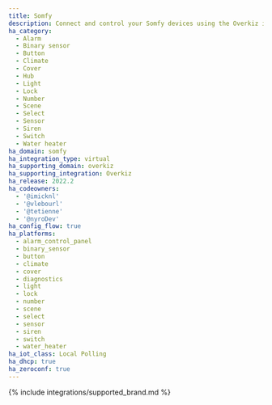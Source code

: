 ```yaml
---
title: Somfy
description: Connect and control your Somfy devices using the Overkiz integration
ha_category:
  - Alarm
  - Binary sensor
  - Button
  - Climate
  - Cover
  - Hub
  - Light
  - Lock
  - Number
  - Scene
  - Select
  - Sensor
  - Siren
  - Switch
  - Water heater
ha_domain: somfy
ha_integration_type: virtual
ha_supporting_domain: overkiz
ha_supporting_integration: Overkiz
ha_release: 2022.2
ha_codeowners:
  - '@imicknl'
  - '@vlebourl'
  - '@tetienne'
  - '@nyroDev'
ha_config_flow: true
ha_platforms:
  - alarm_control_panel
  - binary_sensor
  - button
  - climate
  - cover
  - diagnostics
  - light
  - lock
  - number
  - scene
  - select
  - sensor
  - siren
  - switch
  - water_heater
ha_iot_class: Local Polling
ha_dhcp: true
ha_zeroconf: true
---
```


{% include integrations/supported_brand.md %}
